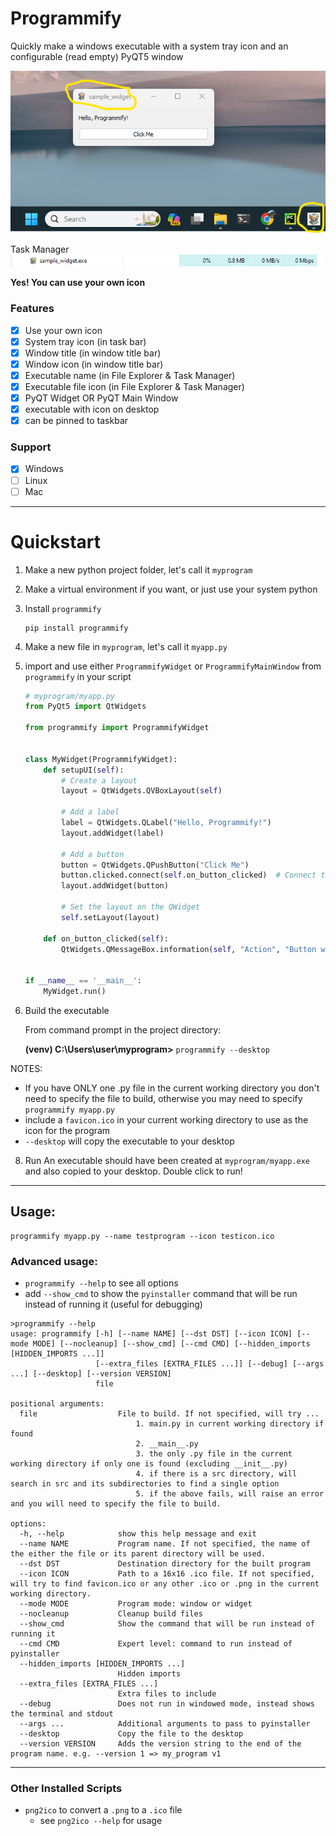 # Programmify
Quickly make a windows executable with a system tray icon and an configurable (read empty) PyQT5 window

![Sample Widget](https://raw.githubusercontent.com/modularizer/programmify/master/resources/full.png)

Task Manager
![Task Manager](https://raw.githubusercontent.com/modularizer/programmify/master/resources/task_manager.png)

**Yes! You can use your own icon**

### Features
* [x] Use your own icon
* [x] System tray icon (in task bar)
* [x] Window title (in window title bar)
* [x] Window icon (in window title bar)
* [x] Executable name (in File Explorer & Task Manager)
* [x] Executable file icon (in File Explorer & Task Manager)
* [x] PyQT Widget OR PyQT Main Window
* [x] executable with icon on desktop
* [x] can be pinned to taskbar

### Support
* [x] Windows
* [ ] Linux
* [ ] Mac

<hr/> 

# Quickstart

1. Make a new python project folder, let's call it `myprogram`
2. Make a virtual environment if you want, or just use your system python
3. Install `programmify`
    ```commandline
    pip install programmify
    ```
3. Make a new file in `myprogram`, let's call it `myapp.py`
4. import and use either `ProgrammifyWidget` or `ProgrammifyMainWindow` from `programmify` in your script
    ```python
    # myprogram/myapp.py
    from PyQt5 import QtWidgets
    
    from programmify import ProgrammifyWidget
    
    
    class MyWidget(ProgrammifyWidget):
        def setupUI(self):
            # Create a layout
            layout = QtWidgets.QVBoxLayout(self)
    
            # Add a label
            label = QtWidgets.QLabel("Hello, Programmify!")
            layout.addWidget(label)
    
            # Add a button
            button = QtWidgets.QPushButton("Click Me")
            button.clicked.connect(self.on_button_clicked)  # Connect to a method to handle the click event
            layout.addWidget(button)
    
            # Set the layout on the QWidget
            self.setLayout(layout)
    
        def on_button_clicked(self):
            QtWidgets.QMessageBox.information(self, "Action", "Button was clicked!")
    
    
    if __name__ == '__main__':
        MyWidget.run()
    ```
6. Build the executable

    From command prompt in the project directory:
    
    **(venv) C:\Users\user\myprogram>** `programmify --desktop`

NOTES:
* If you have ONLY one .py file in the current working directory you don't need to specify the file to build, otherwise you may need to specify `programmify myapp.py`
* include a `favicon.ico` in your current working directory to use as the icon for the program
* `--desktop` will copy the executable to your desktop

8. Run
An executable should have been created at `myprogram/myapp.exe` and also copied to your desktop. Double click to run!


<hr/> 

## Usage:
```commandline
programmify myapp.py --name testprogram --icon testicon.ico
```

### Advanced usage:
* `programmify --help` to see all options
* add `--show_cmd` to show the `pyinstaller` command that will be run instead of running it (useful for debugging)

```commandline
>programmify --help
usage: programmify [-h] [--name NAME] [--dst DST] [--icon ICON] [--mode MODE] [--nocleanup] [--show_cmd] [--cmd CMD] [--hidden_imports [HIDDEN_IMPORTS ...]]
                   [--extra_files [EXTRA_FILES ...]] [--debug] [--args ...] [--desktop] [--version VERSION]
                   file

positional arguments:
  file                  File to build. If not specified, will try ... 
                            1. main.py in current working directory if found 
                            2. __main__.py 
                            3. the only .py file in the current working directory if only one is found (excluding __init__.py) 
                            4. if there is a src directory, will search in src and its subdirectories to find a single option 
                            5. if the above fails, will raise an error and you will need to specify the file to build.

options:
  -h, --help            show this help message and exit
  --name NAME           Program name. If not specified, the name of the either the file or its parent directory will be used.
  --dst DST             Destination directory for the built program
  --icon ICON           Path to a 16x16 .ico file. If not specified, will try to find favicon.ico or any other .ico or .png in the current working directory.
  --mode MODE           Program mode: window or widget
  --nocleanup           Cleanup build files
  --show_cmd            Show the command that will be run instead of running it
  --cmd CMD             Expert level: command to run instead of pyinstaller
  --hidden_imports [HIDDEN_IMPORTS ...]
                        Hidden imports
  --extra_files [EXTRA_FILES ...]
                        Extra files to include
  --debug               Does not run in windowed mode, instead shows the terminal and stdout
  --args ...            Additional arguments to pass to pyinstaller
  --desktop             Copy the file to the desktop
  --version VERSION     Adds the version string to the end of the program name. e.g. --version 1 => my_program v1
```

<hr/>

### Other Installed Scripts
* `png2ico` to convert a `.png` to a `.ico` file
  * see `png2ico --help` for usage